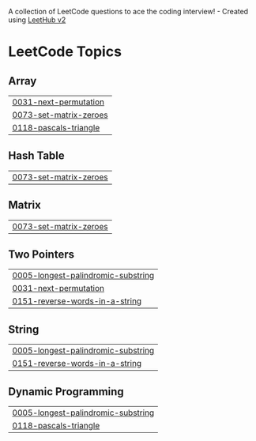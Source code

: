 A collection of LeetCode questions to ace the coding interview! - Created using [LeetHub v2](https://github.com/arunbhardwaj/LeetHub-2.0)
<!---LeetCode Topics Start-->
# LeetCode Topics
## Array
|  |
| ------- |
| [0031-next-permutation](https://github.com/ishikab3kb/LeetCode/tree/master/0031-next-permutation) |
| [0073-set-matrix-zeroes](https://github.com/ishikab3kb/LeetCode/tree/master/0073-set-matrix-zeroes) |
| [0118-pascals-triangle](https://github.com/ishikab3kb/LeetCode/tree/master/0118-pascals-triangle) |
## Hash Table
|  |
| ------- |
| [0073-set-matrix-zeroes](https://github.com/ishikab3kb/LeetCode/tree/master/0073-set-matrix-zeroes) |
## Matrix
|  |
| ------- |
| [0073-set-matrix-zeroes](https://github.com/ishikab3kb/LeetCode/tree/master/0073-set-matrix-zeroes) |
## Two Pointers
|  |
| ------- |
| [0005-longest-palindromic-substring](https://github.com/ishikab3kb/LeetCode/tree/master/0005-longest-palindromic-substring) |
| [0031-next-permutation](https://github.com/ishikab3kb/LeetCode/tree/master/0031-next-permutation) |
| [0151-reverse-words-in-a-string](https://github.com/ishikab3kb/LeetCode/tree/master/0151-reverse-words-in-a-string) |
## String
|  |
| ------- |
| [0005-longest-palindromic-substring](https://github.com/ishikab3kb/LeetCode/tree/master/0005-longest-palindromic-substring) |
| [0151-reverse-words-in-a-string](https://github.com/ishikab3kb/LeetCode/tree/master/0151-reverse-words-in-a-string) |
## Dynamic Programming
|  |
| ------- |
| [0005-longest-palindromic-substring](https://github.com/ishikab3kb/LeetCode/tree/master/0005-longest-palindromic-substring) |
| [0118-pascals-triangle](https://github.com/ishikab3kb/LeetCode/tree/master/0118-pascals-triangle) |
<!---LeetCode Topics End-->